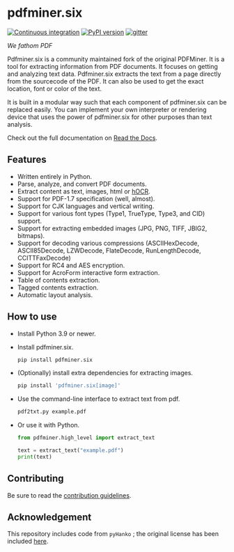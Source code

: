 pdfminer.six
============

[![Continuous integration](https://github.com/pdfminer/pdfminer.six/actions/workflows/actions.yml/badge.svg)](https://github.com/pdfminer/pdfminer.six/actions/workflows/actions.yml)
[![PyPI version](https://img.shields.io/pypi/v/pdfminer.six.svg)](https://pypi.python.org/pypi/pdfminer.six/)
[![gitter](https://badges.gitter.im/pdfminer-six/Lobby.svg)](https://gitter.im/pdfminer-six/Lobby?utm_source=badge&utm_medium)

*We fathom PDF*

Pdfminer.six is a community maintained fork of the original PDFMiner. It is a tool for extracting information from PDF
documents. It focuses on getting and analyzing text data. Pdfminer.six extracts the text from a page directly from the
sourcecode of the PDF. It can also be used to get the exact location, font or color of the text.

It is built in a modular way such that each component of pdfminer.six can be replaced easily. You can implement your own
interpreter or rendering device that uses the power of pdfminer.six for other purposes than text analysis.

Check out the full documentation on
[Read the Docs](https://pdfminersix.readthedocs.io).


Features
--------

* Written entirely in Python.
* Parse, analyze, and convert PDF documents.
* Extract content as text, images, html or [hOCR](https://en.wikipedia.org/wiki/HOCR).
* Support for PDF-1.7 specification (well, almost).
* Support for CJK languages and vertical writing.
* Support for various font types (Type1, TrueType, Type3, and CID) support.
* Support for extracting embedded images (JPG, PNG, TIFF, JBIG2, bitmaps).
* Support for decoding various compressions (ASCIIHexDecode, ASCII85Decode, LZWDecode, FlateDecode, RunLengthDecode,
  CCITTFaxDecode)
* Support for RC4 and AES encryption.
* Support for AcroForm interactive form extraction.
* Table of contents extraction.
* Tagged contents extraction.
* Automatic layout analysis.

How to use
----------

* Install Python 3.9 or newer.
* Install pdfminer.six.
  ```bash
  pip install pdfminer.six

* (Optionally) install extra dependencies for extracting images.

  ```bash
  pip install 'pdfminer.six[image]'

* Use the command-line interface to extract text from pdf.

  ```bash
  pdf2txt.py example.pdf

* Or use it with Python. 
  ```python
  from pdfminer.high_level import extract_text

  text = extract_text("example.pdf")
  print(text)
  ```

Contributing
------------

Be sure to read the [contribution guidelines](https://github.com/pdfminer/pdfminer.six/blob/master/CONTRIBUTING.md). 

Acknowledgement
---------------

This repository includes code from `pyHanko` ; the original license has been included [here](/docs/licenses/LICENSE.pyHanko).
